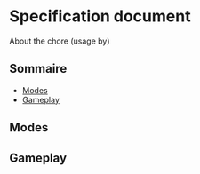 # Specification document
About the chore (usage by)

## Sommaire

* [Modes](#Modes)
* [Gameplay](#Gameplay)

## Modes

## Gameplay
